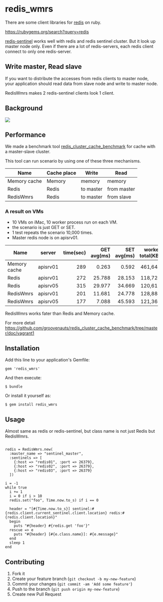 # redis_wmrs

There are some client libraries for [redis](http://redis.io/) on ruby.

https://rubygems.org/search?query=redis

[redis-sentinel](https://github.com/flyerhzm/redis-sentinel) works well
with redis and redis sentinel cluster. But it look up master node only.
Even if there are a lot of redis-servers, each redis client connect to
only one redis-server.


## Write master, Read slave

If you want to distribute the accesses from redis clients to master node,
your application should read data from slave node and write to master node.

RedisWmrs makes 2 redis-sentinel clients look 1 client.



## Background

![](https://cacoo.com/diagrams/5Rfve7mdSxEvMjwq-3F688.png)


## Performance

We made a benchmark tool [redis_cluster_cache_benchmark](https://github.com/groovenauts/redis_cluster_cache_benchmark) for cache with a master-slave cluster.

This tool can run scenario by using one of these three mechanisms.

| Name         | Cache place | Write     | Read        |
| ------------ |-------------|-----------|-------------|
| Memory cache | Memory      | memory    | memory      |
| Redis        | Redis       | to master | from master |
| RedisWmrs    | Redis       | to master | from slave  |

### A result on VMs

* 10 VMs on iMac, 10 worker process run on each VM.
* the scenario is just GET or SET.
* 1 test repeats the scenario 10,000 times.
* Master redis node is on apisrv01.

| Name         | server   | time(sec) | GET avg(ms) | SET avg(ms) | worker total(KB) | redis-sever(KB) | total(KB) |
| ------------ |:--------:| ---------:| -----------:| -----------:|-----------------:| ---------------:|----------:|
| Memory cache | apisrv01 | 289       |  0.263      |  0.592      | 461,644          |  -              | 461,644   |
| Redis        | apisrv01 | 272       | 25.788      | 28.153      | 118,724          | 75,852          | 194,576   |
| Redis        | apisrv05 | 315       | 29.977      | 34.669      | 120,612          | 73,232          | 193,844   |
| RedisWmrs    | apisrv01 | 201       | 11.681      | 24.778      | 128,884          | 75,420          | 204,304   |
| RedisWmrs    | apisrv05 | 177       |  7.088      | 45.593      | 121,364          | 73,232          | 194,596   |

RedisWmrs works fater than Redis and Memory cache.

For more detail https://github.com/groovenauts/redis_cluster_cache_benchmark/tree/master/doc/vagrant1

## Installation

Add this line to your application's Gemfile:

    gem 'redis_wmrs'

And then execute:

    $ bundle

Or install it yourself as:

    $ gem install redis_wmrs

## Usage

Almost same as redis or redis-sentinel, but class name is not just Redis but RedisWmrs.

```

redis = RedisWmrs.new(
  :master_name => "sentinel_master",
  :sentinels => [
    {:host => "redis01", :port => 26379},
    {:host => "redis02", :port => 26379},
    {:host => "redis03", :port => 26379}
  ])

i = -1
while true
  i += 1
  i = 0 if i > 10
  redis.set("foo", Time.now.to_s) if i == 0

  header = "[#{Time.now.to_s}] sentinel:#{redis.client.current_sentinel.client.location} redis:#{redis.client.location}"
  begin
    puts "#{header} #{redis.get 'foo'}"
  rescue => e
    puts "#{header} [#{e.class.name}]: #{e.message}"
  end
  sleep 1
end

```


## Contributing

1. Fork it
2. Create your feature branch (`git checkout -b my-new-feature`)
3. Commit your changes (`git commit -am 'Add some feature'`)
4. Push to the branch (`git push origin my-new-feature`)
5. Create new Pull Request

